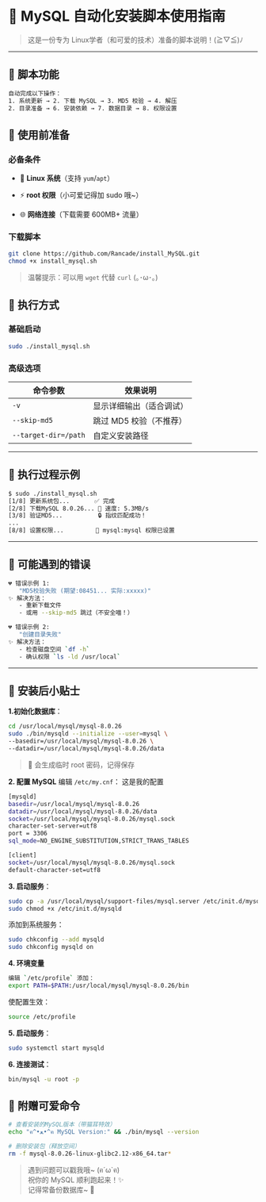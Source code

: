 # 📜 MySQL 自动化安装脚本使用指南

> 这是一份专为 Linux学者（和可爱的技术）准备的脚本说明！(≧▽≦)ﾉ

---

## 🐾 脚本功能
```bash
自动完成以下操作：
1. 系统更新 → 2. 下载 MySQL → 3. MD5 校验 → 4. 解压  
2. 目录准备 → 6. 安装依赖 → 7. 数据目录 → 8. 权限设置
```
## 🎀 使用前准备
### 必备条件
- 🐧 **Linux 系统**（支持 `yum`/`apt`）
    
- ⚡ **root 权限**（小可爱记得加 sudo 哦~）
    
- 🌐 **网络连接**（下载需要 600MB+ 流量）
### 下载脚本
```bash
git clone https://github.com/Rancade/install_MySQL.git
chmod +x install_mysql.sh
```
> 温馨提示：可以用 `wget` 代替 `curl` (｡･ω･｡)

## 🚀 执行方式
### 基础启动
```bash
sudo ./install_mysql.sh
```
### 高级选项

| 命令参数                 | 效果说明           |
| -------------------- | -------------- |
| `-v`                 | 显示详细输出（适合调试）   |
| `--skip-md5`         | 跳过 MD5 校验（不推荐） |
| `--target-dir=/path` | 自定义安装路径        |

---
## 🌈 执行过程示例
```bash
$ sudo ./install_mysql.sh
[1/8] 更新系统包...       ✅ 完成
[2/8] 下载MySQL 8.0.26... 🐾 速度: 5.3MB/s
[3/8] 验证MD5...          🔒 指纹匹配成功！
...
[8/8] 设置权限...         👑 mysql:mysql 权限已设置
```

---
## 🧶 可能遇到的错误
```bash
💔 错误示例 1: 
   "MD5校验失败 (期望:08451... 实际:xxxxx)"
✨ 解决方法：
   - 重新下载文件
   - 或用 --skip-md5 跳过（不安全喵！）

💔 错误示例 2:
   "创建目录失败"
✨ 解决方法：
   - 检查磁盘空间 `df -h`
   - 确认权限 `ls -ld /usr/local`
```

---
## 🍬 安装后小贴士
**1.初始化数据库**：
```bash
cd /usr/local/mysql/mysql-8.0.26
sudo ./bin/mysqld --initialize --user=mysql \
--basedir=/usr/local/mysql/mysql-8.0.26 \
--datadir=/usr/local/mysql/mysql-8.0.26/data
```
> 🌟 会生成临时 root 密码，记得保存
 
**2. 配置 MySQL**
编辑 `/etc/my.cnf`：  这是我的配置
```bash
[mysqld]
basedir=/usr/local/mysql/mysql-8.0.26
datadir=/usr/local/mysql/mysql-8.0.26/data
socket=/usr/local/mysql/mysql-8.0.26/mysql.sock
character-set-server=utf8
port = 3306
sql_mode=NO_ENGINE_SUBSTITUTION,STRICT_TRANS_TABLES

[client]
socket=/usr/local/mysql/mysql-8.0.26/mysql.sock
default-character-set=utf8
```

**3. 启动服务**：
```bash
sudo cp -a /usr/local/mysql/support-files/mysql.server /etc/init.d/mysqld
sudo chmod +x /etc/init.d/mysqld
```
添加到系统服务：
```bash
sudo chkconfig --add mysqld
sudo chkconfig mysqld on
```
**4. 环境变量**
```bash
编辑 `/etc/profile` 添加：
export PATH=$PATH:/usr/local/mysql/mysql-8.0.26/bin
```
使配置生效：
```bash
source /etc/profile
```

**5. 启动服务**：
```bash
sudo systemctl start mysqld
```
**6. 连接测试**：
```bash
bin/mysql -u root -p
```
## 🎁 附赠可爱命令
```bash
# 查看安装的MySQL版本（带猫耳特效）
echo "ฅ^•ﻌ•^ฅ MySQL Version:" && ./bin/mysql --version

# 删除安装包（释放空间）
rm -f mysql-8.0.26-linux-glibc2.12-x86_64.tar*
```

>遇到问题可以戳我哦~ (ฅ´ω`ฅ)  
   祝你的 MySQL 顺利跑起来！✨  
   记得常备份数据库~ 🐾

